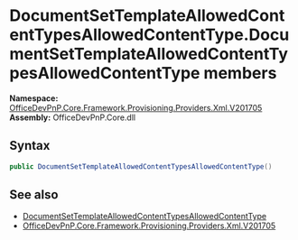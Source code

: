 # DocumentSetTemplateAllowedContentTypesAllowedContentType.DocumentSetTemplateAllowedContentTypesAllowedContentType members 
  

**Namespace:** [OfficeDevPnP.Core.Framework.Provisioning.Providers.Xml.V201705](OfficeDevPnP.Core.Framework.Provisioning.Providers.Xml.V201705.md)  
**Assembly:** OfficeDevPnP.Core.dll  
## Syntax
```C#
public DocumentSetTemplateAllowedContentTypesAllowedContentType()
```
## See also
- [DocumentSetTemplateAllowedContentTypesAllowedContentType](OfficeDevPnP.Core.Framework.Provisioning.Providers.Xml.V201705.DocumentSetTemplateAllowedContentTypesAllowedContentType.md)
- [OfficeDevPnP.Core.Framework.Provisioning.Providers.Xml.V201705](OfficeDevPnP.Core.Framework.Provisioning.Providers.Xml.V201705.md)
